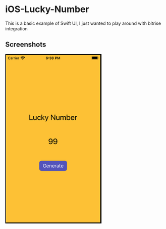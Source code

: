 # iOS-Lucky-Number
This is a basic example of Swift UI, I just wanted to play around with bitrise integration

## Screenshots

![Screenshot](https://github.com/MMolieleng/iOS-Lucky-Number/blob/main/Screenshot%202022-07-04%20at%2018.38.25.png)
